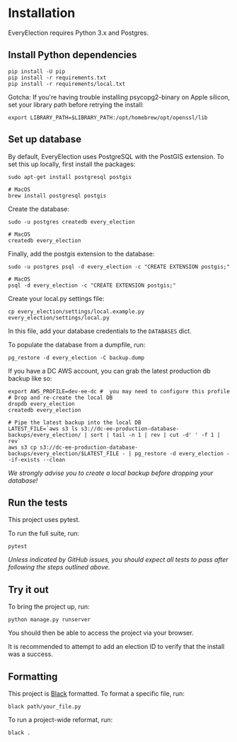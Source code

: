 # Installation
EveryElection requires Python 3.x and Postgres.

## Install Python dependencies

```
pip install -U pip
pip install -r requirements.txt
pip install -r requirements/local.txt
```
Gotcha: If you're having trouble installing psycopg2-binary on Apple silicon, set your library path before retrying the install:
```commandline
export LIBRARY_PATH=$LIBRARY_PATH:/opt/homebrew/opt/openssl/lib
```

## Set up database
By default, EveryElection uses PostgreSQL with the PostGIS extension. 
To set this up locally, first install the packages:
```
sudo apt-get install postgresql postgis

# MacOS
brew install postgresql postgis
```

Create the database:
```
sudo -u postgres createdb every_election

# MacOS
createdb every_election
```

Finally, add the postgis extension to the database:
```
sudo -u postgres psql -d every_election -c "CREATE EXTENSION postgis;"

# MacOS
psql -d every_election -c "CREATE EXTENSION postgis;"
```

Create your local.py settings file:
```
cp every_election/settings/local.example.py every_election/settings/local.py
```

In this file, add your database credentials to the `DATABASES` dict.


To populate the database from a dumpfile, run: 

```
pg_restore -d every_election -C backup.dump
```

If you have a DC AWS account, you can grab the latest production db backup like so:
```
export AWS_PROFILE=dev-ee-dc #  you may need to configure this profile
# Drop and re-create the local DB
dropdb every_election
createdb every_election

# Pipe the latest backup into the local DB
LATEST_FILE=`aws s3 ls s3://dc-ee-production-database-backups/every_election/ | sort | tail -n 1 | rev | cut -d' ' -f 1 | rev`
aws s3 cp s3://dc-ee-production-database-backups/every_election/$LATEST_FILE - | pg_restore -d every_election --if-exists --clean
```
_We strongly advise you to create a local backup before dropping your database!_

## Run the tests
This project uses pytest. 

To run the full suite, run:
```commandline
pytest
```
_Unless indicated by GitHub issues, you should expect all tests to pass after following the steps outlined above._

## Try it out
To bring the project up, run:
```commandline
python manage.py runserver
```
You should then be able to access the project via your browser. 

It is recommended to attempt to add an election ID 
to verify that the install was a success.

## Formatting
This project is [Black](https://black.readthedocs.io/en/stable/) formatted. 
To format a specific file, run:
```commandline
black path/your_file.py
```
To run a project-wide reformat, run:
```commandline
black .
```
